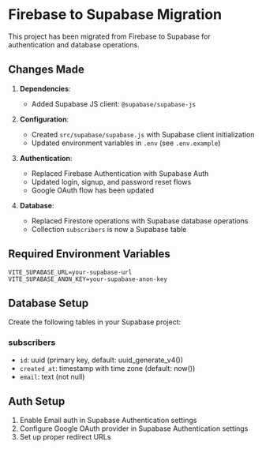 # Firebase to Supabase Migration

This project has been migrated from Firebase to Supabase for authentication and database operations.

## Changes Made

1. **Dependencies**: 
   - Added Supabase JS client: `@supabase/supabase-js`

2. **Configuration**:
   - Created `src/supabase/supabase.js` with Supabase client initialization
   - Updated environment variables in `.env` (see `.env.example`)

3. **Authentication**:
   - Replaced Firebase Authentication with Supabase Auth
   - Updated login, signup, and password reset flows
   - Google OAuth flow has been updated

4. **Database**:
   - Replaced Firestore operations with Supabase database operations
   - Collection `subscribers` is now a Supabase table

## Required Environment Variables

```
VITE_SUPABASE_URL=your-supabase-url
VITE_SUPABASE_ANON_KEY=your-supabase-anon-key
```

## Database Setup

Create the following tables in your Supabase project:

### subscribers
- `id`: uuid (primary key, default: uuid_generate_v4())
- `created_at`: timestamp with time zone (default: now())
- `email`: text (not null)

## Auth Setup

1. Enable Email auth in Supabase Authentication settings
2. Configure Google OAuth provider in Supabase Authentication settings
3. Set up proper redirect URLs 